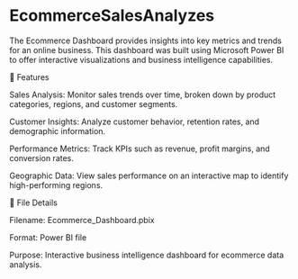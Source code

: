 # EcommerceSalesAnalyzes

The Ecommerce Dashboard provides insights into key metrics and trends for an online business. This dashboard was built using Microsoft Power BI to offer interactive visualizations and business intelligence capabilities.

🎯 Features

Sales Analysis: Monitor sales trends over time, broken down by product categories, regions, and customer segments.

Customer Insights: Analyze customer behavior, retention rates, and demographic information.

Performance Metrics: Track KPIs such as revenue, profit margins, and conversion rates.

Geographic Data: View sales performance on an interactive map to identify high-performing regions.

📂 File Details

Filename: Ecommerce_Dashboard.pbix

Format: Power BI file

Purpose: Interactive business intelligence dashboard for ecommerce data analysis.
